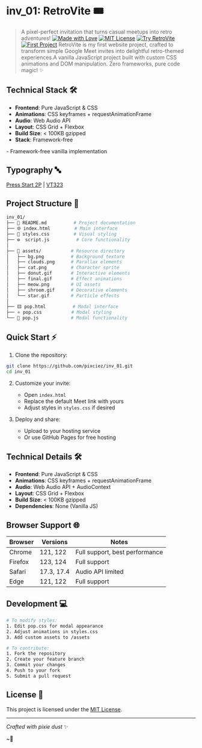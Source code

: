 # inv_01:  RetroVite 🎟️ 
> A pixel-perfect invitation that turns casual meetups into retro adventures!
[![Made with Love](https://img.shields.io/badge/Made_with-♥-FF1493?style=for-the-badge&labelColor=FF69B4)](https://github.com/pixciez)
[![MIT License](https://img.shields.io/badge/License-MIT-00CC00?style=for-the-badge&labelColor=222)](https://opensource.org/licenses/MIT)
[![Try RetroVite](https://img.shields.io/badge/Try-RetroVite-FF4081?style=for-the-badge&labelColor=590084)](https://invitez.github.io/inv_01/)
[![First Project](https://img.shields.io/badge/First_Project-🎮-4169E1?style=for-the-badge&labelColor=1E90FF)](https://github.com/pixciez/inv_01) 
RetroVite is my first website project, crafted to transform simple Google Meet invites into delightful retro-themed experiences.A vanilla JavaScript project built with custom CSS animations and DOM manipulation. Zero frameworks, pure code magic! ✨

## Technical Stack 🛠️
- **Frontend**: Pure JavaScript & CSS
- **Animations**: CSS keyframes + requestAnimationFrame
- **Audio**: Web Audio API
- **Layout**: CSS Grid + Flexbox
- **Build Size**: < 100KB gzipped
- **Stack**: Framework-free


</div>
- Framework-free vanilla implementation

## Typography 🔤
[Press Start 2P](https://fonts.google.com/specimen/Press+Start+2P) | [VT323](https://fonts.google.com/specimen/VT323)

## Project Structure 📂
```bash
inv_01/
├── 📝 README.md          # Project documentation
├── 🌐 index.html         # Main interface
├── 🎨 styles.css         # Visual styling
├── ⚙️  script.js          # Core functionality
│
├── 📁 assets/           # Resource directory
│   ├── bg.png          # Background texture
│   ├── clouds.png      # Parallax elements
│   ├── cat.png         # Character sprite
│   ├── donut.gif       # Interactive elements
│   ├── final.gif       # Effect animations
│   ├── meow.png        # UI assets
│   ├── shroom.gif      # Decorative elements
│   └── star.gif        # Particle effects
│
├── 🟨 pop.html          # Modal interface
├── ⭐ pop.css           # Modal styling
└── 🔧 pop.js            # Modal functionality
```

## Quick Start ⚡
1. Clone the repository:
```bash
git clone https://github.com/pixciez/inv_01.git
cd inv_01
```

2. Customize your invite:
   - Open `index.html`
   - Replace the default Meet link with yours
   - Adjust styles in `styles.css` if desired

3. Deploy and share:
   - Upload to your hosting service
   - Or use GitHub Pages for free hosting

## Technical Details 🛠️
- **Frontend**: Pure JavaScript & CSS
- **Animations**: CSS keyframes + requestAnimationFrame
- **Audio**: Web Audio API + AudioContext
- **Layout**: CSS Grid + Flexbox
- **Build Size**: < 100KB gzipped
- **Dependencies**: None (Vanilla JS)

## Browser Support 🌐
| Browser | Versions    | Notes |
|---------|------------|-------|
| Chrome  | 121, 122   | Full support, best performance |
| Firefox | 123, 124   | Full support |
| Safari  | 17.3, 17.4 | Audio API limited |
| Edge    | 121, 122   | Full support |

## Development 💻
```bash
# To modify styles:
1. Edit pop.css for modal appearance
2. Adjust animations in styles.css
3. Add custom assets to /assets

# To contribute:
1. Fork the repository
2. Create your feature branch
3. Commit your changes
4. Push to your fork
5. Submit a pull request
```

## License 📄
This project is licensed under the [MIT License](https://opensource.org/licenses/MIT).

---

*Crafted with pixie dust* ✨

~🌻
